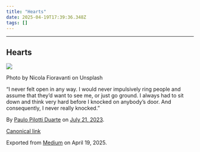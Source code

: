 ```yaml
---
title: "Hearts"
date: 2025-04-19T17:39:36.348Z
tags: []
---
```


* * *

Hearts
------

![](https://cdn-images-1.medium.com/max/800/1*kifgykgSxVJBRFQtVRSERQ@2x.jpeg)

Photo by Nicola Fioravanti on Unsplash

“I never felt open in any way. I would never impulsively ring people and assume that they’d want to see me, or just go ground. I always had to sit down and think very hard before I knocked on anybody’s door. And consequently, I never really knocked.”

By [Paulo Pilotti Duarte](https://medium.com/@paulopilotti) on [July 21, 2023](https://medium.com/p/f2675341ebbe).

[Canonical link](https://medium.com/@paulopilotti/hearts-f2675341ebbe)

Exported from [Medium](https://medium.com) on April 19, 2025.